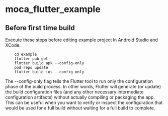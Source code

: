# moca_flutter_example

## Before first time build
Execute these steps before editing example project in Android Studio and XCode:
```
    cd example
    flutter pub get
    flutter build apk --config-only
    pod repo update
    flutter build ios --config-only
```


The --config-only flag tells the Flutter tool to run only the configuration phase of the build process. In other words, Flutter will generate (or update) the build configuration files (and any other necessary intermediate configuration artifacts) without actually compiling or packaging the app. This can be useful when you want to verify or inspect the configuration that would be used for a full build without waiting for a full build to complete.



